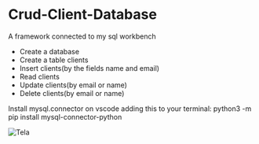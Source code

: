 # Crud-Client-Database
A framework connected to my sql workbench
- Create a database
- Create a table clients
- Insert clients(by the fields name and email)
- Read clients
- Update clients(by email or name)
- Delete clients(by email or name)
 
Install mysql.connector on vscode adding this to your terminal:
python3 -m pip install mysql-connector-python

![Tela](https://user-images.githubusercontent.com/82340017/213831253-409edc89-d5a8-43e2-be6e-14c5369cecdf.png)



